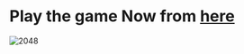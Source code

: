 # Play the game Now from [here](https://mostafaroshdy1.github.io/2048-game/)

![2048](https://github.com/mostafaroshdy1/2048-game/assets/66712535/01c30202-3e26-49e5-9648-0225eaefe09f)
